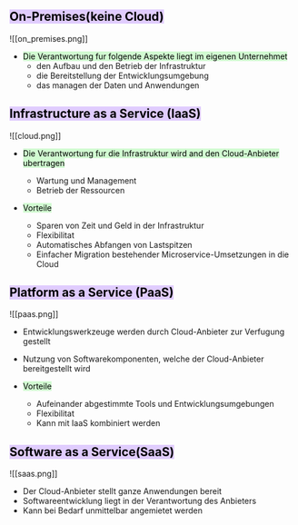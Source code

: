 

## <mark style="background: #D2B3FFA6;">On-Premises(keine Cloud)</mark>


![[on_premises.png]]

- <mark style="background: #BBFABBA6;">Die Verantwortung fur folgende Aspekte liegt im eigenen Unternehmet</mark>
	- den Aufbau und den Betrieb der Infrastruktur
	- die Bereitstellung der Entwicklungsumgebung
	- das managen der Daten und Anwendungen


## <mark style="background: #D2B3FFA6;">Infrastructure as a Service (IaaS) </mark>



![[cloud.png]]

- <mark style="background: #BBFABBA6;">Die Verantwortung fur die Infrastruktur wird and den Cloud-Anbieter ubertragen</mark>
	- Wartung und Management
	- Betrieb der Ressourcen

- <mark style="background: #BBFABBA6;">Vorteile</mark>
	- Sparen von Zeit und Geld in der Infrastruktur
	- Flexibilitat
	- Automatisches Abfangen von Lastspitzen
	- Einfacher Migration bestehender Microservice-Umsetzungen in die Cloud


## <mark style="background: #D2B3FFA6;">Platform as a Service (PaaS)</mark>


![[paas.png]]

- Entwicklungswerkzeuge werden durch Cloud-Anbieter zur Verfugung gestellt
- Nutzung von Softwarekomponenten, welche der Cloud-Anbieter bereitgestellt wird

- <mark style="background: #BBFABBA6;">Vorteile</mark>
	- Aufeinander abgestimmte Tools und Entwicklungsumgebungen
	- Flexibilitat
	- Kann mit IaaS kombiniert werden



## <mark style="background: #D2B3FFA6;">Software as a Service(SaaS)</mark>



![[saas.png]]

- Der Cloud-Anbieter stellt ganze Anwendungen bereit
- Softwareentwicklung liegt in der Verantwortung des Anbieters
- Kann bei Bedarf unmittelbar angemietet werden